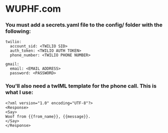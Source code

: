 # WUPHF.com

### You must add a secrets.yaml file to the config/ folder with the following:

```
twilio:
  account_sid: <TWILIO SID>
  auth_token: <TWILIO AUTH TOKEN>
  phone_number: <TWILIO PHONE NUMBER>

gmail:
  email: <EMAIL ADDRESS>
  password: <PASSWORD>
```

### You'll also need a twIML template for the phone call. This is what I use:

```
<?xml version="1.0" encoding="UTF-8"?>
<Response>
<Say>
Woof from {{from_name}}, {{message}}.
</Say>
</Response>
```
